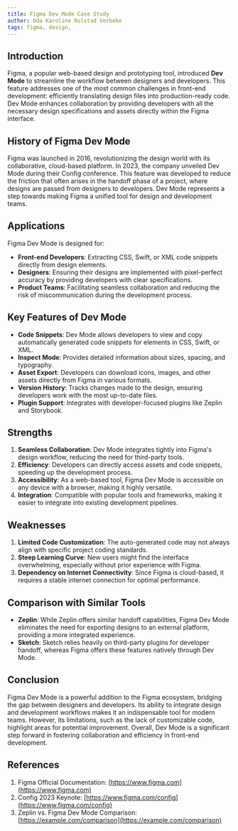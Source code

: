 ```yaml
---
title: Figma Dev Mode Case Study
author: Oda Karoline Rolstad Verbeke
tags: figma, design, 
---
```


## Introduction
Figma, a popular web-based design and prototyping tool, introduced **Dev Mode** to streamline the workflow between designers and developers. This feature addresses one of the most common challenges in front-end development: efficiently translating design files into production-ready code. Dev Mode enhances collaboration by providing developers with all the necessary design specifications and assets directly within the Figma interface.

## History of Figma Dev Mode
Figma was launched in 2016, revolutionizing the design world with its collaborative, cloud-based platform. In 2023, the company unveiled Dev Mode during their Config conference. This feature was developed to reduce the friction that often arises in the handoff phase of a project, where designs are passed from designers to developers. Dev Mode represents a step towards making Figma a unified tool for design and development teams.

## Applications
Figma Dev Mode is designed for:

- **Front-end Developers**: Extracting CSS, Swift, or XML code snippets directly from design elements.
- **Designers**: Ensuring their designs are implemented with pixel-perfect accuracy by providing developers with clear specifications.
- **Product Teams**: Facilitating seamless collaboration and reducing the risk of miscommunication during the development process.

## Key Features of Dev Mode
- **Code Snippets**: Dev Mode allows developers to view and copy automatically generated code snippets for elements in CSS, Swift, or XML.
- **Inspect Mode**: Provides detailed information about sizes, spacing, and typography.
- **Asset Export**: Developers can download icons, images, and other assets directly from Figma in various formats.
- **Version History**: Tracks changes made to the design, ensuring developers work with the most up-to-date files.
- **Plugin Support**: Integrates with developer-focused plugins like Zeplin and Storybook.

## Strengths
1. **Seamless Collaboration**: Dev Mode integrates tightly into Figma's design workflow, reducing the need for third-party tools.
2. **Efficiency**: Developers can directly access assets and code snippets, speeding up the development process.
3. **Accessibility**: As a web-based tool, Figma Dev Mode is accessible on any device with a browser, making it highly versatile.
4. **Integration**: Compatible with popular tools and frameworks, making it easier to integrate into existing development pipelines.

## Weaknesses
1. **Limited Code Customization**: The auto-generated code may not always align with specific project coding standards.
2. **Steep Learning Curve**: New users might find the interface overwhelming, especially without prior experience with Figma.
3. **Dependency on Internet Connectivity**: Since Figma is cloud-based, it requires a stable internet connection for optimal performance.

## Comparison with Similar Tools
- **Zeplin**: While Zeplin offers similar handoff capabilities, Figma Dev Mode eliminates the need for exporting designs to an external platform, providing a more integrated experience.
- **Sketch**: Sketch relies heavily on third-party plugins for developer handoff, whereas Figma offers these features natively through Dev Mode.

## Conclusion
Figma Dev Mode is a powerful addition to the Figma ecosystem, bridging the gap between designers and developers. Its ability to integrate design and development workflows makes it an indispensable tool for modern teams. However, its limitations, such as the lack of customizable code, highlight areas for potential improvement. Overall, Dev Mode is a significant step forward in fostering collaboration and efficiency in front-end development.

## References
1. Figma Official Documentation: [https://www.figma.com](https://www.figma.com)
2. Config 2023 Keynote: [https://www.figma.com/config](https://www.figma.com/config)
3. Zeplin vs. Figma Dev Mode Comparison: [https://example.com/comparison](https://example.com/comparison)



